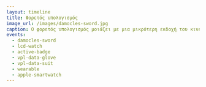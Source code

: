 ```yaml
---
layout: timeline
title: Φορετός υπολογισμός
image_url: /images/damocles-sword.jpg
caption: Ο φορετός υπολογισμός μοιάζει με μια μικρότερη εκδοχή του κινητού υπολογισμού, αλλά διαφέρει ουσιαστικά στην διάδραση, η οποία βασίζεται περισσότερο στις φυσικές διεπαφές και κυρίως στην αναγνώριση πλαισίου. 
events:
  - damocles-sword
  - lcd-watch
  - active-badge
  - vpl-data-glove
  - vpl-data-suit
  - wearable
  - apple-smartwatch
---
```


